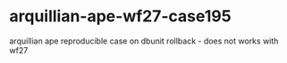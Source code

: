 # arquillian-ape-wf27-case195
arquillian ape reproducible case on dbunit rollback - does not works with wf27
